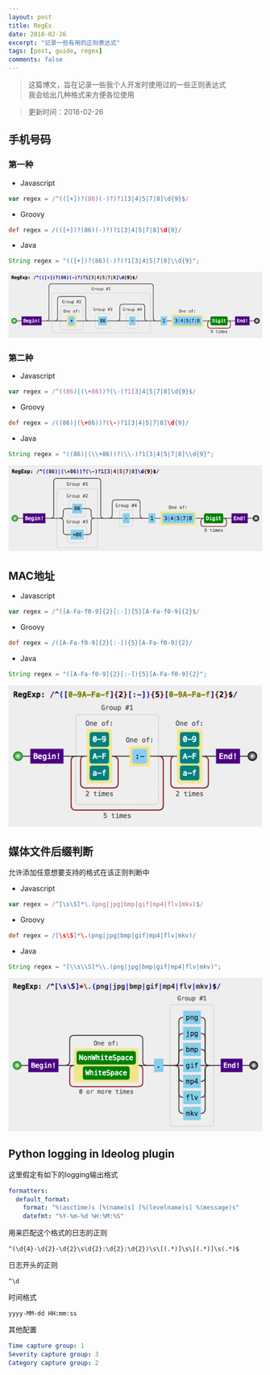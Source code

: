 ```yaml
---
layout: post
title: RegEx
date: 2018-02-26
excerpt: "记录一些有用的正则表达式"
tags: [post, guide, regex]
comments: false
---
```

> 这篇博文，旨在记录一些我个人开发时使用过的一些正则表达式  
我会给出几种格式来方便各位使用

> 更新时间：2018-02-26

## 手机号码  

### 第一种  

* Javascript  
```javascript
var regex = /^(([+])?(86)(-)?)?1[3|4|5|7|8]\d{9}$/
```  
* Groovy  
```groovy
def regex = /(([+])?(86)(-)?)?1[3|4|5|7|8]\d{9}/
```  
* Java  
```java
String regex = "(([+])?(86)(-)?)?1[3|4|5|7|8]\\d{9}";
```  
![](/assets/img/postPictures/2018-02-26-RegEx/1.png)  

### 第二种  

* Javascript  
```javascript
var regex = /^((86)|(\+86))?(\-)?1[3|4|5|7|8]\d{9}$/
```  
* Groovy  
```groovy
def regex = /((86)|(\+86))?(\-)?1[3|4|5|7|8]\d{9}/
```  
* Java  
```java
String regex = "((86)|(\\+86))?(\\-)?1[3|4|5|7|8]\\d{9}";
```  
![](/assets/img/postPictures/2018-02-26-RegEx/2.png)  


## MAC地址  

* Javascript  
```javascript
var regex = /^([A-Fa-f0-9]{2}[:-]){5}[A-Fa-f0-9]{2}$/
```  
* Groovy  
```groovy
def regex = /([A-Fa-f0-9]{2}[:-]){5}[A-Fa-f0-9]{2}/
```  
* Java  
```java
String regex = "([A-Fa-f0-9]{2}[:-]){5}[A-Fa-f0-9]{2}";
```  
![](/assets/img/postPictures/2018-02-26-RegEx/3.png)  


## 媒体文件后缀判断  

允许添加任意想要支持的格式在该正则判断中  
* Javascript  
```javascript
var regex = /^[\s\S]*\.(png|jpg|bmp|gif|mp4|flv|mkv)$/
```
* Groovy  
```groovy
def regex = /[\s\S]*\.(png|jpg|bmp|gif|mp4|flv|mkv)/
```
* Java  
```java
String regex = "[\\s\\S]*\\.(png|jpg|bmp|gif|mp4|flv|mkv)";
```
![](/assets/img/postPictures/2018-02-26-RegEx/4.png)  


## Python logging in Ideolog plugin

这里假定有如下的logging输出格式

```yaml
formatters:
  default_format:
    format: "%(asctime)s [%(name)s] [%(levelname)s] %(message)s"
    datefmt: "%Y-%m-%d %H:%M:%S"
```

用来匹配这个格式的日志的正则

```regexp
^(\d{4}-\d{2}-\d{2}\s\d{2}:\d{2}:\d{2})\s\[(.*)]\s\[(.*)]\s(.*)$
```

日志开头的正则

```regexp
^\d
```

时间格式

```text
yyyy-MM-dd HH:mm:ss
```

其他配置

```yaml
Time capture group: 1
Severity capture group: 3
Category capture group: 2
```
